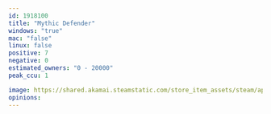 ```yaml
---
id: 1918100
title: "Mythic Defender"
windows: "true"
mac: "false"
linux: false
positive: 7
negative: 0
estimated_owners: "0 - 20000"
peak_ccu: 1

image: https://shared.akamai.steamstatic.com/store_item_assets/steam/apps/1918100/header.jpg?t=1688162164
opinions:
---
```

